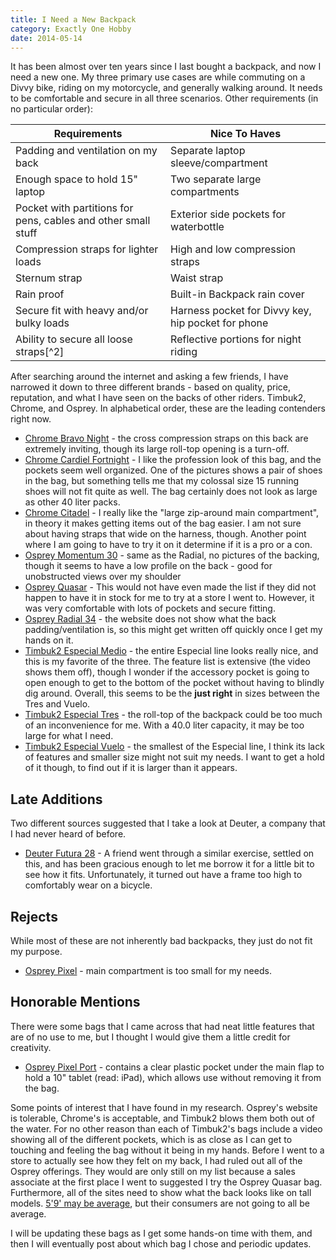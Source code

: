 ```yaml
---
title: I Need a New Backpack
category: Exactly One Hobby
date: 2014-05-14
---
```


It has been almost over ten years since I last bought a backpack, and now I need a new one.  My three primary use cases are while commuting on a Divvy bike, riding on my motorcycle, and generally walking around.  It needs to be comfortable and secure in all three scenarios. Other requirements (in no particular order):

| Requirements | Nice To Haves |
|-|-|
| Padding and ventilation on my back | Separate laptop sleeve/compartment |
| Enough space to hold 15" laptop | Two separate large compartments |
| Pocket with partitions for pens, cables and other small stuff | Exterior side pockets for waterbottle |
| Compression straps for lighter loads | High and low compression straps |
| Sternum strap | Waist strap |
| Rain proof | Built-in Backpack rain cover |
| Secure fit with heavy and/or bulky loads | Harness pocket for Divvy key, hip pocket for phone |
| Ability to secure all loose straps[^2] | Reflective portions for night riding |

After searching around the internet and asking a few friends, I have narrowed it down to three different brands - based on quality, price, reputation, and what I have seen on the backs of other riders. Timbuk2, Chrome, and Osprey.  In alphabetical order, these are the leading contenders right now.


- [Chrome Bravo Night](http://www.chromeindustries.com/us/en/bags/backpacks/bravo-night) - the cross compression straps on this back are extremely inviting, though its large roll-top opening is a turn-off.
- [Chrome Cardiel Fortnight](http://www.chromeindustries.com/us/en/bags/backpacks/cardiel-fortnight) - I like the profession look of this bag, and the pockets seem well organized.  One of the pictures shows a pair of shoes in the bag, but something tells me that my colossal size 15 running shoes will not fit quite as well.  The bag certainly does not look as large as other 40 liter packs.
- [Chrome Citadel](http://www.chromeindustries.com/us/en/bags/backpacks/citadel) - I really like the "large zip-around main compartment", in theory it makes getting items out of the bag easier.  I am not sure about having straps that wide on the harness, though.  Another point where I am going to have to try it on it determine if it is a pro or a con.
- [Osprey Momentum 30](http://www.ospreypacks.com/en/product/commute_1/momentum_30) - same as the Radial, no pictures of the backing, though it seems to have a low profile on the back - good for unobstructed views over my shoulder
- [Osprey Quasar](http://www.ospreypacks.com/en/product/city__trail/quasar) - This would not have even made the list if they did not happen to have it in stock for me to try at a store I went to.  However, it was very comfortable with lots of pockets and secure fitting.
- [Osprey Radial 34](http://www.ospreypacks.com/en/product/commute_1/radial_34) - the website does not show what the back padding/ventilation is, so this might get written off quickly once I get my hands on it.
- [Timbuk2 Especial Medio](http://www.timbuk2.com/especial-medio-cycling-backpack/435-3-2001.html) - the entire Especial line looks really nice, and this is my favorite of the three. The feature list is extensive (the video shows them off), though I wonder if the accessory pocket is going to open enough to get to the bottom of the pocket without having to blindly dig around.  Overall, this seems to be the __just right__ in sizes between the Tres and Vuelo.
- [Timbuk2 Especial Tres](http://www.timbuk2.com/tb2/products/especial-tres-waterproof-cycling-laptop-backpack) - the roll-top of the backpack could be too much of an inconvenience for me.  With a 40.0 liter capacity, it may be too large for what I need.
- [Timbuk2 Especial Vuelo](http://www.timbuk2.com/especial-vuelo-cycling-laptop-backpack/458-3-2182.html) - the smallest of the Especial line, I think its lack of features and smaller size might not suit my needs.  I want to get a hold of it though, to find out if it is larger than it appears.

## Late Additions

Two different sources suggested that I take a look at Deuter, a company that I had never heard of before.

- [Deuter Futura 28](http://www.deuter.com/us/us/hiking/futura-28-34214-119.html) - A friend went through a similar exercise, settled on this, and has been gracious enough to let me borrow it for a little bit to see how it fits. Unfortunately, it turned out have a frame too high to comfortably wear on a bicycle.

## Rejects

While most of these are not inherently bad backpacks, they just do not fit my purpose.

- [Osprey Pixel](http://www.ospreypacks.com/en/product/tech/pixel) - main compartment is too small for my needs.

## Honorable Mentions

There were some bags that I came across that had neat little features that are of no use to me, but I thought I would give them a little credit for creativity.

- [Osprey Pixel Port](http://www.ospreypacks.com/en/product/tech/pixel_port) - contains a clear plastic pocket under the main flap to hold a 10" tablet (read: iPad), which allows use without removing it from the bag.

Some points of interest that I have found in my research.  Osprey's website is tolerable, Chrome's is acceptable, and Timbuk2 blows them both out of the water.  For no other reason than each of Timbuk2's bags include a video showing all of the different pockets, which is as close as I can get to touching and feeling the bag without it being in my hands.  Before I went to a store to actually see how they felt on my back, I had ruled out all of the Osprey offerings.  They would are only still on my list because a sales associate at the first place I went to suggested I try the Osprey Quasar bag. Furthermore, all of the sites need to show what the back looks like on tall models.  [5'9' may be average](http://www.cdc.gov/nchs/data/nhsr/nhsr010.pdf), but their consumers are not going to all be average.

I will be updating these bags as I get some hands-on time with them, and then I will eventually post about which bag I chose and periodic updates.